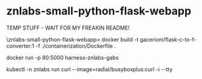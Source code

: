 # znlabs-small-python-flask-webapp

TEMP STUFF -  WAIT FOR MY FREAKIN README!

\znlabs-small-python-flask-webapp> docker build -t gacerioni/flask-c-to-f-converter:1 -f ./containerization/Dockerfile .

docker run -p 80:5000  harness-znlabs-gabs

kubectl -n znlabs run curl --image=radial/busyboxplus:curl -i --tty